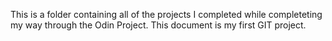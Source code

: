 This is a folder containing all of the projects I completed while completeting my way through the Odin Project.
This document is my first GIT project. 